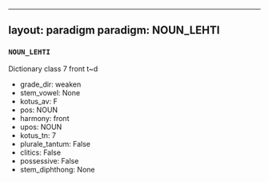 
---
layout: paradigm
paradigm: NOUN_LEHTI
---
### ` NOUN_LEHTI `

Dictionary class 7 front t~d
* grade_dir: weaken
* stem_vowel: None
* kotus_av: F
* pos: NOUN
* harmony: front
* upos: NOUN
* kotus_tn: 7
* plurale_tantum: False
* clitics: False
* possessive: False
* stem_diphthong: None
